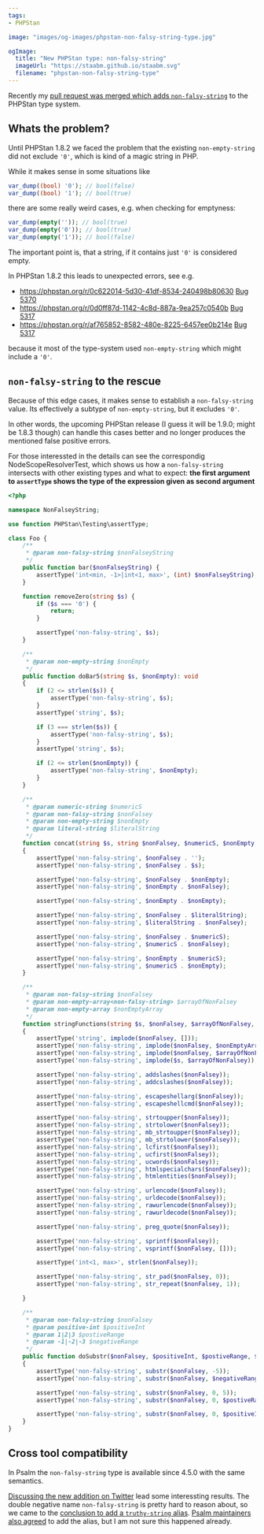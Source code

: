 ```yaml
---
tags:
- PHPStan

image: "images/og-images/phpstan-non-falsy-string-type.jpg"

ogImage:
  title: "New PHPStan type: non-falsy-string"
  imageUrl: "https://staabm.github.io/staabm.svg"
  filename: "phpstan-non-falsy-string-type"
---
```


Recently my [pull request was merged which adds `non-falsy-string`](https://github.com/phpstan/phpstan-src/pull/1542) to the PHPStan type system.

## Whats the problem?

Until PHPStan 1.8.2 we faced the problem that the existing `non-empty-string` did not exclude `'0'`, which is kind of a magic string in PHP.

While it makes sense in some situations like

```php
var_dump((bool) '0'); // bool(false)
var_dump((bool) '1'); // bool(true)
```

there are some really weird cases, e.g. when checking for emptyness:
```php
var_dump(empty('')); // bool(true)
var_dump(empty('0')); // bool(true)
var_dump(empty('1')); // bool(false)
```

The important point is, that a string, if it contains just `'0'` is considered empty.

In PHPStan 1.8.2 this leads to unexpected errors, see e.g.
- https://phpstan.org/r/0c622014-5d30-41df-8534-240498b80630 [Bug 5370](https://github.com/phpstan/phpstan/issues/5370) 
- https://phpstan.org/r/0d0ff87d-1142-4c8d-887a-9ea257c0540b [Bug 5317](https://github.com/phpstan/phpstan/issues/5317)
- https://phpstan.org/r/af765852-8582-480e-8225-6457ee0b214e [Bug 5317](https://github.com/phpstan/phpstan/issues/5317)

because it most of the type-system used `non-empty-string` which might include a `'0'`.

## `non-falsy-string` to the rescue

Because of this edge cases, it makes sense to establish a `non-falsy-string` value.
Its effectively a subtype of `non-empty-string`, but it excludes `'0'`.

In other words, the upcoming PHPStan release (I guess it will be 1.9.0; might be 1.8.3 though)
can handle this cases better and no longer produces the mentioned false positive errors.

For those interessted in the details can see the correspondig NodeScopeResolverTest,
which shows us how a `non-falsy-string` intersects with other existing types and what to expect:
__the first argument to `assertType` shows the type of the expression given as second argument__

```php
<?php

namespace NonFalseyString;

use function PHPStan\Testing\assertType;

class Foo {
	/**
	 * @param non-falsy-string $nonFalseyString
	 */
	public function bar($nonFalseyString) {
		assertType('int<min, -1>|int<1, max>', (int) $nonFalseyString);
	}

	function removeZero(string $s) {
		if ($s === '0') {
			return;
		}

		assertType('non-falsy-string', $s);
	}

	/**
	 * @param non-empty-string $nonEmpty
	 */
	public function doBar5(string $s, $nonEmpty): void
	{
		if (2 <= strlen($s)) {
			assertType('non-falsy-string', $s);
		}
		assertType('string', $s);

		if (3 === strlen($s)) {
			assertType('non-falsy-string', $s);
		}
		assertType('string', $s);

		if (2 <= strlen($nonEmpty)) {
			assertType('non-falsy-string', $nonEmpty);
		}
	}

	/**
	 * @param numeric-string $numericS
	 * @param non-falsy-string $nonFalsey
	 * @param non-empty-string $nonEmpty
	 * @param literal-string $literalString
	 */
	function concat(string $s, string $nonFalsey, $numericS, $nonEmpty, $literalString): void
	{
		assertType('non-falsy-string', $nonFalsey . '');
		assertType('non-falsy-string', $nonFalsey . $s);

		assertType('non-falsy-string', $nonFalsey . $nonEmpty);
		assertType('non-falsy-string', $nonEmpty . $nonFalsey);

		assertType('non-falsy-string', $nonEmpty . $nonEmpty);

		assertType('non-falsy-string', $nonFalsey . $literalString);
		assertType('non-falsy-string', $literalString . $nonFalsey);

		assertType('non-falsy-string', $nonFalsey . $numericS);
		assertType('non-falsy-string', $numericS . $nonFalsey);

		assertType('non-falsy-string', $nonEmpty . $numericS);
		assertType('non-falsy-string', $numericS . $nonEmpty);
	}

	/**
	 * @param non-falsy-string $nonFalsey
	 * @param non-empty-array<non-falsy-string> $arrayOfNonFalsey
	 * @param non-empty-array $nonEmptyArray
	 */
	function stringFunctions(string $s, $nonFalsey, $arrayOfNonFalsey, $nonEmptyArray)
	{
		assertType('string', implode($nonFalsey, []));
		assertType('non-falsy-string', implode($nonFalsey, $nonEmptyArray));
		assertType('non-falsy-string', implode($nonFalsey, $arrayOfNonFalsey));
		assertType('non-falsy-string', implode($s, $arrayOfNonFalsey));

		assertType('non-falsy-string', addslashes($nonFalsey));
		assertType('non-falsy-string', addcslashes($nonFalsey));

		assertType('non-falsy-string', escapeshellarg($nonFalsey));
		assertType('non-falsy-string', escapeshellcmd($nonFalsey));

		assertType('non-falsy-string', strtoupper($nonFalsey));
		assertType('non-falsy-string', strtolower($nonFalsey));
		assertType('non-falsy-string', mb_strtoupper($nonFalsey));
		assertType('non-falsy-string', mb_strtolower($nonFalsey));
		assertType('non-falsy-string', lcfirst($nonFalsey));
		assertType('non-falsy-string', ucfirst($nonFalsey));
		assertType('non-falsy-string', ucwords($nonFalsey));
		assertType('non-falsy-string', htmlspecialchars($nonFalsey));
		assertType('non-falsy-string', htmlentities($nonFalsey));

		assertType('non-falsy-string', urlencode($nonFalsey));
		assertType('non-falsy-string', urldecode($nonFalsey));
		assertType('non-falsy-string', rawurlencode($nonFalsey));
		assertType('non-falsy-string', rawurldecode($nonFalsey));

		assertType('non-falsy-string', preg_quote($nonFalsey));

		assertType('non-falsy-string', sprintf($nonFalsey));
		assertType('non-falsy-string', vsprintf($nonFalsey, []));

		assertType('int<1, max>', strlen($nonFalsey));

		assertType('non-falsy-string', str_pad($nonFalsey, 0));
		assertType('non-falsy-string', str_repeat($nonFalsey, 1));

	}

	/**
	 * @param non-falsy-string $nonFalsey
	 * @param positive-int $positiveInt
	 * @param 1|2|3 $postiveRange
	 * @param -1|-2|-3 $negativeRange
	 */
	public function doSubstr($nonFalsey, $positiveInt, $postiveRange, $negativeRange): void
	{
		assertType('non-falsy-string', substr($nonFalsey, -5));
		assertType('non-falsy-string', substr($nonFalsey, $negativeRange));

		assertType('non-falsy-string', substr($nonFalsey, 0, 5));
		assertType('non-falsy-string', substr($nonFalsey, 0, $postiveRange));

		assertType('non-falsy-string', substr($nonFalsey, 0, $positiveInt));
	}
}
```

## Cross tool compatibility

In Psalm the `non-falsy-string` type is available since 4.5.0 with the same semantics.

[Discussing the new addition on Twitter](https://twitter.com/seldaek/status/1552583227893743616) lead some interessting results.
The double negative name `non-falsy-string` is pretty hard to reason about, so we came to the [conclusion to add a `truthy-string` alias](https://github.com/phpstan/phpstan-src/pull/1594).
[Psalm maintainers also agreed](https://twitter.com/orklah/status/1552706224541638660) to add the alias, but I am not sure this happened already.
